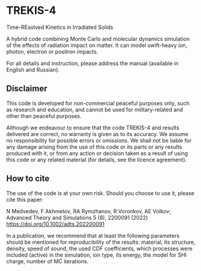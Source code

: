 # TREKIS-4
 Time-REsolved Kinetics in Irradiated Solids

A hybrid code combining Monte Carlo and molecular dynamics simulation of the effects of radiation impact on matter. It can model swift-heavy ion, photon, electron or positron impacts.

For all details and instruction, please address the manual (available in English and Russian).

## Disclaimer

This code is developed for non-commercial peaceful purposes only, such as research and education, and cannot be used for military-related and other than peaceful purposes.

Although we endeavour to ensure that the code TREKIS-4 and results delivered are correct, no warranty is given as to its accuracy. We assume no responsibility for possible errors or omissions. We shall not be liable for any damage arising from the use of this code or its parts or any results produced with it, or from any action or decision taken as a result of using this code or any related material (for details, see the licence agreement).

## How to cite

The use of the code is at your own risk. Should you choose to use it, please cite this paper:

N Medvedev, F Akhmetov, RA Rymzhanov, R Voronkov, AE Volkov; Advanced Theory and Simulations 5 (8), 2200091 (2022) https://doi.org/10.1002/adts.202200091


In a publication, we recommend that at least the following parameters should be mentioned for reproducibility of the results: material, its structure, density, speed of sound, the used CDF coefficients, which processes were included (active) in the simulation, ion type, its energy, the model for SHI charge, number of MC iterations.
